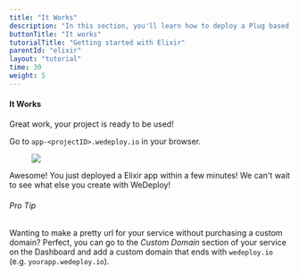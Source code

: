 ```yaml
---
title: "It Works"
description: "In this section, you'll learn how to deploy a Plug based application using Elixir."
buttonTitle: "It works"
tutorialTitle: "Getting started with Elixir"
parentId: "elixir"
layout: "tutorial"
time: 30
weight: 5
---
```


#### It Works

Great work, your project is ready to be used!

Go to `app-<projectID>.wedeploy.io` in your browser.

<figure>
  <img src="/images/tutorials/it-works-elixir.png">
</figure>

Awesome! You just deployed a Elixir app within a few minutes! We can't wait to see what else you create with WeDeploy!

<aside>

###### <span class="icon-16-star"></span> Pro Tip

Wanting to make a pretty url for your service without purchasing a custom domain? Perfect, you can go to the _Custom Domain_ section of your service on the Dashboard and add a custom domain that ends with `wedeploy.io` (e.g. `yourapp.wedeploy.io`).

</aside>
